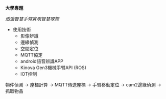 **大學專題**

*透過智慧手臂實現智慧取物*

+ 使用技術
  + 影像辨識
  + 邊緣偵測
  + 空間定位
  + MQTT協定
  + android語音辨識APP
  + Kinova Gen3機械手臂API (ROS)
  + IOT控制

物件偵測 -> 座標計算 -> MQTT傳送座標 -> 手臂移動定位 -> cam2邊緣偵測 -> 抓取物品
